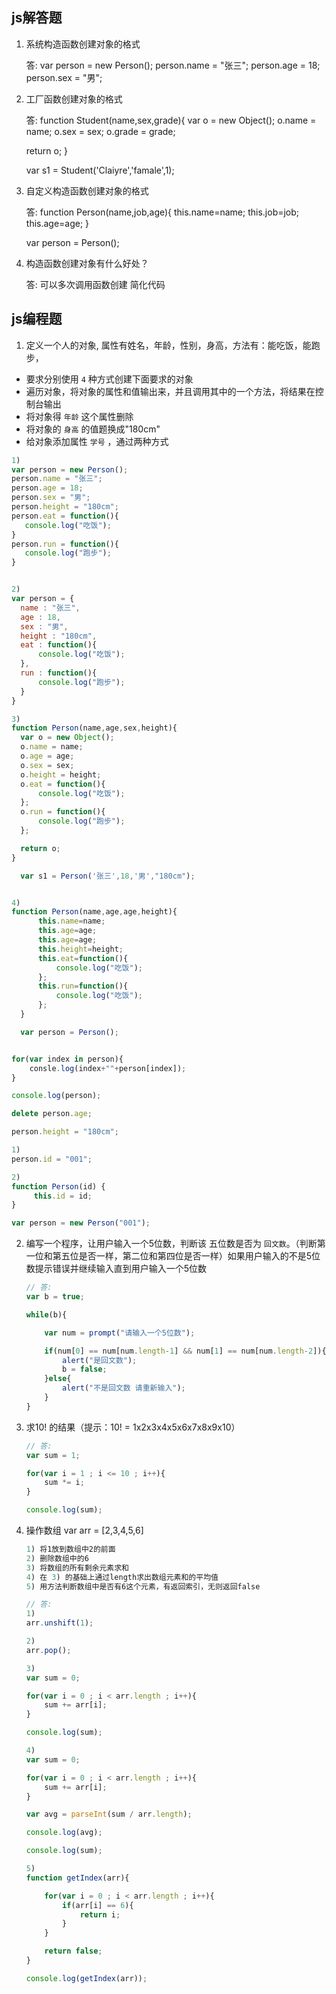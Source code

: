 ## js解答题

1. 系统构造函数创建对象的格式

   答: var person = new Person(); person.name = "张三"; person.age = 18; person.sex = "男";

2. 工厂函数创建对象的格式

   答: function Student(name,sex,grade){
   var o = new Object(); o.name = name; o.sex = sex; o.grade = grade;

   return o; }

   var s1 = Student('Claiyre','famale',1);

3. 自定义构造函数创建对象的格式

   答: function Person(name,job,age){ this.name=name; this.job=job; this.age=age; }

   var person = Person();

4. 构造函数创建对象有什么好处？

   答: 可以多次调用函数创建 简化代码

## 


## js编程题

1. 定义一个人的对象, 属性有姓名，年龄，性别，身高，方法有：能吃饭，能跑步，
 - 要求分别使用 `4` 种方式创建下面要求的对象
 - 遍历对象，将对象的属性和值输出来，并且调用其中的一个方法，将结果在控制台输出
 - 将对象得 `年龄` 这个属性删除
 - 将对象的 `身高` 的值题换成"180cm"
 - 给对象添加属性 `学号` ，通过两种方式

 ```js
1)
var person = new Person();
person.name = "张三";
person.age = 18;
person.sex = "男";
person.height = "180cm";
person.eat = function(){
    console.log("吃饭");
}
person.run = function(){
    console.log("跑步");
}


2)
var person = {
   name : "张三",
   age : 18,
   sex : "男",
   height : "180cm",
   eat : function(){
       console.log("吃饭");
   },
   run : function(){
       console.log("跑步");
   }
}

3)
function Person(name,age,sex,height){                                                         
   var o = new Object();
   o.name = name;
   o.age = age;
   o.sex = sex;
   o.height = height;
   o.eat = function(){
       console.log("吃饭");
   };
   o.run = function(){
       console.log("跑步");
   };

   return o;
}

   var s1 = Person('张三',18,'男',"180cm");


4)
function Person(name,age,age,height){
       this.name=name;
       this.age=age;
       this.age=age;
       this.height=height;
       this.eat=function(){
           console.log("吃饭");
       };
       this.run=function(){
           console.log("吃饭");
       };
   }

   var person = Person();


 for(var index in person){
     consle.log(index+""+person[index]);
 }

 console.log(person);

 delete person.age;

 person.height = "180cm";

1)
 person.id = "001";

2)
 function Person(id) {
      this.id = id;
 }

 var person = new Person("001");
````

 2. 编写一个程序，让用户输入一个5位数，判断该 五位数是否为 `回文数`。（判断第一位和第五位是否一样，第二位和第四位是否一样）如果用户输入的不是5位数提示错误并继续输入直到用户输入一个5位数

    ```js
    // 答:
    var b = true;
    
    while(b){
    
        var num = prompt("请输入一个5位数");
    
        if(num[0] == num[num.length-1] && num[1] == num[num.length-2]){
            alert("是回文数");
            b = false;
        }else{
            alert("不是回文数 请重新输入");
        }
    }
    ```

3. 求10! 的结果（提示：10! = 1x2x3x4x5x6x7x8x9x10）

    ```js
    // 答:
    var sum = 1;
    
    for(var i = 1 ; i <= 10 ; i++){
        sum *= i;
    }
    
    console.log(sum);
    ```

4. 操作数组 var arr = [2,3,4,5,6] 

    ```js
    1) 将1放到数组中2的前面
    2) 删除数组中的6
    3) 将数组的所有剩余元素求和
    4) 在 3) 的基础上通过length求出数组元素和的平均值
    5) 用方法判断数组中是否有6这个元素，有返回索引，无则返回false
    
    // 答:
    1)
    arr.unshift(1);
    
    2)
    arr.pop();
    
    3)
    var sum = 0;
    
    for(var i = 0 ; i < arr.length ; i++){
        sum += arr[i];
    }
    
    console.log(sum);
    
    4)
    var sum = 0;
    
    for(var i = 0 ; i < arr.length ; i++){
        sum += arr[i];
    }
    
    var avg = parseInt(sum / arr.length);
    
    console.log(avg);
    
    console.log(sum);
    
    5)
    function getIndex(arr){
    
        for(var i = 0 ; i < arr.length ; i++){
            if(arr[i] == 6){
                return i;
            }
        }
    
        return false;
    }
    
    console.log(getIndex(arr));
    ```